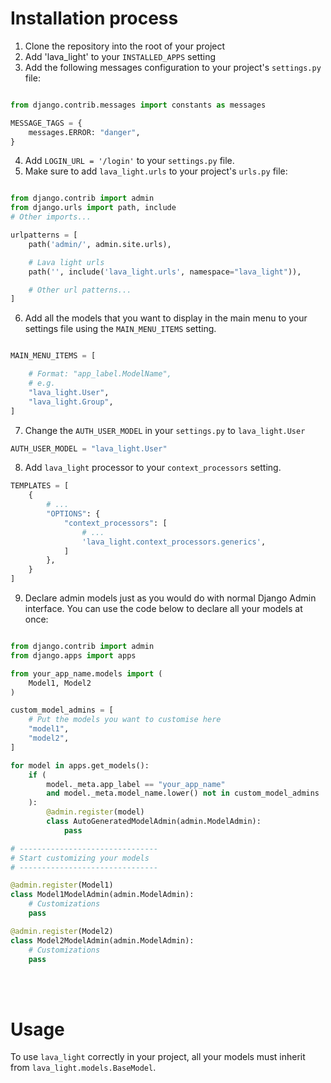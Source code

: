 # Installation process

1. Clone the repository into the root of your project
2. Add 'lava_light' to your `INSTALLED_APPS` setting
3. Add the following messages configuration to your project's `settings.py` file:
```python

from django.contrib.messages import constants as messages

MESSAGE_TAGS = {
    messages.ERROR: "danger",
}

```
4. Add `LOGIN_URL = '/login'` to your `settings.py` file.
5. Make sure to add `lava_light.urls` to your project's `urls.py` file:
```python

from django.contrib import admin
from django.urls import path, include
# Other imports...

urlpatterns = [
    path('admin/', admin.site.urls),

    # Lava light urls
    path('', include('lava_light.urls', namespace="lava_light")),

    # Other url patterns...
]

```
6. Add all the models that you want to display in the main menu to your
settings file using the `MAIN_MENU_ITEMS` setting.
```python

MAIN_MENU_ITEMS = [

    # Format: "app_label.ModelName",
    # e.g.
    "lava_light.User",
    "lava_light.Group",
]

```

7. Change the `AUTH_USER_MODEL` in your `settings.py` to `lava_light.User`
```python
AUTH_USER_MODEL = "lava_light.User"
```

8. Add `lava_light` processor to your `context_processors` setting.
```python
TEMPLATES = [
    {
        # ...
        "OPTIONS": {
            "context_processors": [
                # ...
                'lava_light.context_processors.generics',
            ]
        },
    }
]
```

9. Declare admin models just as you would do with normal Django Admin interface. You can use the code below to declare all your models at once:
```python

from django.contrib import admin
from django.apps import apps

from your_app_name.models import (
    Model1, Model2
)

custom_model_admins = [
    # Put the models you want to customise here
    "model1",
    "model2",
]

for model in apps.get_models():
    if (
        model._meta.app_label == "your_app_name"
        and model._meta.model_name.lower() not in custom_model_admins
    ):
        @admin.register(model)
        class AutoGeneratedModelAdmin(admin.ModelAdmin):
            pass

# -------------------------------
# Start customizing your models
# -------------------------------

@admin.register(Model1)
class Model1ModelAdmin(admin.ModelAdmin):
    # Customizations
    pass

@admin.register(Model2)
class Model2ModelAdmin(admin.ModelAdmin):
    # Customizations
    pass

```

<br />
<br />

# Usage

To use `lava_light` correctly in your project, all your models must inherit from
`lava_light.models.BaseModel`.
